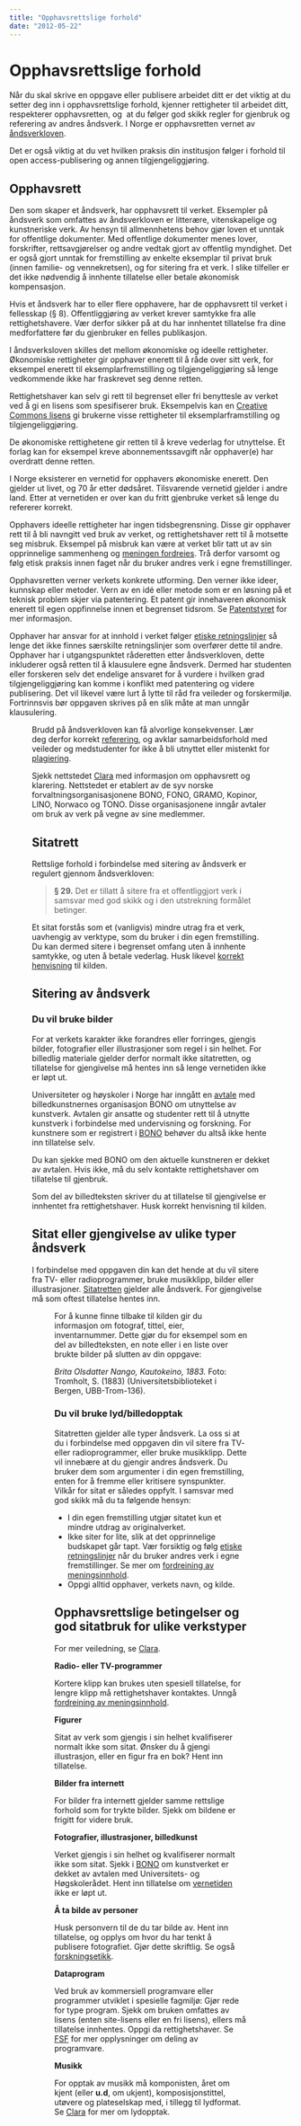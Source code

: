 ```yaml
---
title: "Opphavsrettslige forhold"
date: "2012-05-22"
---
```


# Opphavsrettslige forhold

Når du skal skrive en oppgave eller publisere arbeidet ditt er det viktig at du setter deg inn i opphavsrettslige forhold, kjenner rettigheter til arbeidet ditt, respekterer opphavsretten, og  at du følger god skikk regler for gjenbruk og referering av andres åndsverk. I Norge er opphavsretten vernet av [åndsverkloven](https://lovdata.no/lov/2018-06-15-40 "(nytt vindu)").

Det er også viktig at du vet hvilken praksis din institusjon følger i forhold til open access-publisering og annen tilgjengeliggjøring.

## Opphavsrett

Den som skaper et åndsverk, har opphavsrett til verket. Eksempler på åndsverk som omfattes av åndsverkloven er litterære, vitenskapelige og kunstneriske verk. Av hensyn til allmennhetens behov gjør loven et unntak for offentlige dokumenter. Med offentlige dokumenter menes lover, forskrifter, rettsavgjørelser og andre vedtak gjort av offentlig myndighet. Det er også gjort unntak for fremstilling av enkelte eksemplar til privat bruk (innen familie- og vennekretsen), og for sitering fra et verk. I slike tilfeller er det ikke nødvendig å innhente tillatelse eller betale økonomisk kompensasjon.

Hvis et åndsverk har to eller flere opphavere, har de opphavsrett til verket i fellesskap (§ 8). Offentliggjøring av verket krever samtykke fra alle rettighetshavere. Vær derfor sikker på at du har innhentet tillatelse fra dine medforfattere før du gjenbruker en felles publikasjon.

I åndsverksloven skilles det mellom økonomiske og ideelle rettigheter. Økonomiske rettigheter gir opphaver enerett til å råde over sitt verk, for eksempel enerett til eksemplarfremstilling og tilgjengeliggjøring så lenge vedkommende ikke har fraskrevet seg denne retten.

Rettighetshaver kan selv gi rett til begrenset eller fri benyttesle av verket ved å gi en lisens som spesifiserer bruk. Eksempelvis kan en [Creative Commons lisens](http://creativecommons.org/ "(nytt vindu)") gi brukerne visse rettigheter til eksemplarframstilling og tilgjengeliggjøring.

De økonomiske rettighetene gir retten til å kreve vederlag for utnyttelse. Et forlag kan for eksempel kreve abonnementssavgift når opphaver(e) har overdratt denne retten.

I Norge eksisterer en vernetid for opphavers økonomiske enerett. Den gjelder ut livet, og 70 år etter dødsåret. Tilsvarende vernetid gjelder i andre land. Etter at vernetiden er over kan du fritt gjenbruke verket så lenge du refererer korrekt.

Opphavers ideelle rettigheter har ingen tidsbegrensning. Disse gir opphaver rett til å bli navngitt ved bruk av verket, og rettighetshaver rett til å motsette seg misbruk. Eksempel på misbruk kan være at verket blir tatt ut av sin opprinnelige sammenheng og [meningen fordreies](/kildebruk-og-referanser/hvordan-referere/#Meningsinnhold "Meningsinnhold"). Trå derfor varsomt og følg etisk praksis innen faget når du bruker andres verk i egne fremstillinger.

Opphavsretten verner verkets konkrete utforming. Den verner ikke ideer, kunnskap eller metoder. Vern av en idé eller metode som er en løsning på et teknisk problem skjer via patentering. Et patent gir innehaveren økonomisk enerett til egen oppfinnelse innen et begrenset tidsrom. Se [Patentstyret](http://www.patentstyret.no/ "(nytt vindu)") for mer informasjon.

Opphaver har ansvar for at innhold i verket følger [etiske retningslinjer](/kildebruk-og-referanser/sitering-og-etikk/etiske-retningslinjer-i-akademia/ "Etiske retningslinjer i akademia") så lenge det ikke finnes særskilte retningslinjer som overfører dette til andre. Opphaver har i utgangspunktet råderetten etter åndsverkloven, dette inkluderer også retten til å klausulere egne åndsverk. Dermed har studenten eller forskeren selv det endelige ansvaret for å vurdere i hvilken grad tilgjengeliggjøring kan komme i konflikt med patentering og videre publisering. Det vil likevel være lurt å lytte til råd fra veileder og forskermiljø. Fortrinnsvis bør oppgaven skrives på en slik måte at man unngår klausulering.

<Figure
  src="/images/opphavsrett_jus_30.jpg"
  caption="Norges lover. Photo: UiB"
  type="right"
/>

Brudd på åndsverkloven kan få alvorlige konsekvenser. Lær deg derfor korrekt [referering](/kildebruk-og-referanser/hvordan-referere/ "Hvordan referere?"), og avklar samarbeidsforhold med veileder og medstudenter for ikke å bli utnyttet eller mistenkt for [plagiering](/kildebruk-og-referanser/sitering-og-etikk/#Unng_plagiat "Hvorfor referere?").

Sjekk nettstedet [Clara](http://www.clara.no/ "(nytt vindu) (nytt vindu)") med informasjon om opphavsrett og klarering. Nettstedet er etablert av de syv norske forvaltningsorganisasjonene BONO, FONO, GRAMO, Kopinor, LINO, Norwaco og TONO. Disse organisasjonene inngår avtaler om bruk av verk på vegne av sine medlemmer.

## Sitatrett

Rettslige forhold i forbindelse med sitering av åndsverk er regulert gjennom åndsverkloven:

> **§ 29.** Det er tillatt å sitere fra et offentliggjort verk i samsvar med god skikk og i den utstrekning formålet betinger.

Et sitat forstås som et (vanligvis) mindre utrag fra et verk, uavhengig av verktype, som du bruker i din egen fremstilling. Du kan dermed sitere i begrenset omfang uten å innhente samtykke, og uten å betale vederlag. Husk likevel [korrekt henvisning](/kildebruk-og-referanser/hvordan-referere/ "Hvordan referere?") til kilden.

## Sitering av åndsverk

### Du vil bruke bilder

For at verkets karakter ikke forandres eller forringes, gjengis bilder, fotografier eller illustrasjoner som regel i sin helhet. For billedlig materiale gjelder derfor normalt ikke sitatretten, og tillatelse for gjengivelse må hentes inn så lenge vernetiden ikke er løpt ut.

Universiteter og høyskoler i Norge har inngått en [avtale](http://www.bono.no/images/uploads/dokumenter/avtale_uhr-_bono.pdf "(nytt vindu)") med billedkunstnernes organisasjon BONO om utnyttelse av kunstverk. Avtalen gir ansatte og studenter rett til å utnytte kunstverk i forbindelse med undervisning og forskning. For kunstnere som er registrert i [BONO](http://www.bono.no/ "(nytt vindu)") behøver du altså ikke hente inn tillatelse selv.

Du kan sjekke med BONO om den aktuelle kunstneren er dekket av avtalen. Hvis ikke, må du selv kontakte rettighetshaver om tillatelse til gjenbruk.

Som del av billedteksten skriver du at tillatelse til gjengivelse er innhentet fra rettighetshaver. Husk korrekt henvisning til kilden.

## Sitat eller gjengivelse av ulike typer åndsverk

I forbindelse med oppgaven din kan det hende at du vil sitere fra TV- eller radioprogrammer, bruke musikklipp, bilder eller illustrasjoner. [Sitatretten](#sitatretten) gjelder alle åndsverk. For gjengivelse må som oftest tillatelse hentes inn.

<Figure
  src="/images/ubb-trom-136_md.jpg"
  caption="Brita Olsdatter Nango, Kautokeino 1883. Foto: Sophus Tromholt. Gjengitt med tillatelse fra Universitetsbiblioteket i Bergen."
  type=""
/>

For å kunne finne tilbake til kilden gir du informasjon om fotograf, tittel, eier, inventarnummer. Dette gjør du for eksempel som en del av billedteksten, en note eller i en liste over brukte bilder på slutten av din oppgave:

_Brita Olsdatter Nango, Kautokeino, 1883._ Foto: Tromholt, S. (1883) (Universitetsbiblioteket i Bergen, UBB-Trom-136).

### Du vil bruke lyd/billedopptak

Sitatretten gjelder alle typer åndsverk. La oss si at du i forbindelse med oppgaven din vil sitere fra TV- eller radioprogrammer, eller bruke musikklipp. Dette vil innebære at du gjengir andres åndsverk. Du bruker dem som argumenter i din egen fremstilling, enten for å fremme eller kritisere synspunkter. Vilkår for sitat er således oppfylt. I samsvar med god skikk må du ta følgende hensyn:

- I din egen fremstilling utgjør sitatet kun et mindre utdrag av originalverket.
- Ikke siter for lite, slik at det opprinnelige budskapet går tapt. Vær forsiktig og følg [etiske retningslinjer](/kildebruk-og-referanser/sitering-og-etikk/etiske-retningslinjer-i-akademia/) når du bruker andres verk i egne fremstillinger. Se mer om [fordreining av meningsinnhold](/kildebruk-og-referanser/hvordan-referere/#Meningsinnhold "Meningsinnhold").
- Oppgi alltid opphaver, verkets navn, og kilde.

## Opphavsrettslige betingelser og god sitatbruk for ulike verkstyper

For mer veiledning, se [Clara](http://www.clara.no/).

**Radio- eller TV-programmer**

Kortere klipp kan brukes uten spesiell tillatelse, for lengre klipp må rettighetshaver kontaktes. Unngå [fordreining av meningsinnhold](index.php?action=static&id=63#Fordreining%20).

**Figurer**

Sitat av verk som gjengis i sin helhet kvalifiserer normalt ikke som sitat. Ønsker du å gjengi illustrasjon, eller en figur fra en bok? Hent inn tillatelse.

**Bilder fra internett**

For bilder fra internett gjelder samme rettslige forhold som for trykte bilder. Sjekk om bildene er frigitt for videre bruk.

**Fotografier, illustrasjoner, billedkunst**

Verket gjengis i sin helhet og kvalifiserer normalt ikke som sitat. Sjekk i [BONO](http://www.bono.no/ "(nytt vindu)") om kunstverket er dekket av avtalen med Universitets- og Høgskolerådet. Hent inn tillatelse om [vernetiden](index.php?action=static&id=84#vernetid) ikke er løpt ut.

**Å ta bilde av personer**

Husk personvern til de du tar bilde av. Hent inn tillatelse, og opplys om hvor du har tenkt å publisere fotografiet. Gjør dette skriftlig. Se også [forskningsetikk](/kildebruk-og-referanser/sitering-og-etikk/etiske-retningslinjer-i-akademia/ "Etiske retningslinjer i akademia").

**Dataprogram**

Ved bruk av kommersiell programvare eller programmer utviklet i spesielle fagmiljø: Gjør rede for type program. Sjekk om bruken omfattes av lisens (enten site-lisens eller en fri lisens), ellers må tillatelse innhentes. Oppgi da rettighetshaver. Se [FSF](http://www.fsf.org/about/ "(nytt vindu)") for mer opplysninger om deling av programvare.

**Musikk**

For opptak av musikk må komponisten, året om kjent (eller **u.d**, om ukjent), komposisjonstittel, utøvere og plateselskap med, i tillegg til lydformat.  
Se [Clara](http://www.clara.no/guide/mursten.html?frisok=&verk=Innspilt+musikk&bruk=Internettbruk&kn_verk=G%E5) for mer om lydopptak.
